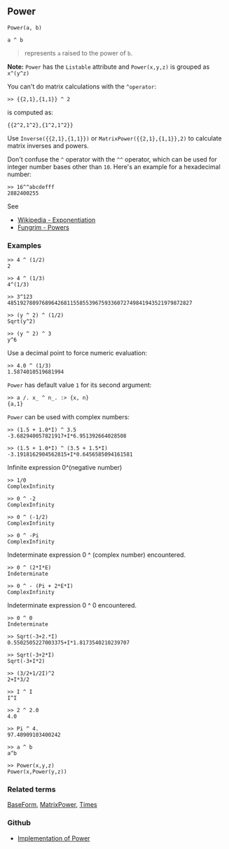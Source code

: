 ## Power

```
Power(a, b)  

a ^ b
```

> represents `a` raised to the power of `b`.
	
	
**Note:** `Power` has the `Listable` attribute and `Power(x,y,z)` is grouped as `x^(y^z)`

You can't do matrix calculations with the `^operator`:

```
>> {{2,1},{1,1}} ^ 2
```

is computed as:

```
{{2^2,1^2},{1^2,1^2}}
```

Use `Inverse({{2,1},{1,1}})` or `MatrixPower({{2,1},{1,1}},2)` to calculate matrix inverses and powers.

Don't confuse the `^` operator with the `^^` operator, which can be used for integer number bases other than `10`. 
Here's an example for a hexadecimal number:

```
>> 16^^abcdefff
2882400255
```

See
* [Wikipedia - Exponentiation](https://en.wikipedia.org/wiki/Exponentiation)
* [Fungrim - Powers](http://fungrim.org/topic/Powers/)

### Examples
 
```
>> 4 ^ (1/2)
2
 
>> 4 ^ (1/3)
4^(1/3)
 
>> 3^123
48519278097689642681155855396759336072749841943521979872827
 
>> (y ^ 2) ^ (1/2)
Sqrt(y^2)
 
>> (y ^ 2) ^ 3
y^6
```

Use a decimal point to force numeric evaluation:

```
>> 4.0 ^ (1/3)
1.5874010519681994
```

`Power` has default value `1` for its second argument:

```
>> a /. x_ ^ n_. :> {x, n}
{a,1}
```

`Power` can be used with complex numbers:

```
>> (1.5 + 1.0*I) ^ 3.5
-3.682940057821917+I*6.951392664028508
 
>> (1.5 + 1.0*I) ^ (3.5 + 1.5*I)
-3.1918162904562815+I*0.6456585094161581
```

Infinite expression 0^(negative number)

```
>> 1/0 
ComplexInfinity

>> 0 ^ -2
ComplexInfinity

>> 0 ^ (-1/2)
ComplexInfinity

>> 0 ^ -Pi
ComplexInfinity
```

Indeterminate expression 0 ^ (complex number) encountered.

```
>> 0 ^ (2*I*E)
Indeterminate
 
>> 0 ^ - (Pi + 2*E*I)
ComplexInfinity
```

Indeterminate expression 0 ^ 0 encountered.

```
>> 0 ^ 0
Indeterminate

>> Sqrt(-3+2.*I)
0.5502505227003375+I*1.8173540210239707
 
>> Sqrt(-3+2*I)
Sqrt(-3+I*2) 
 
>> (3/2+1/2I)^2
2+I*3/2
 
>> I ^ I
I^I
 
>> 2 ^ 2.0
4.0
 
>> Pi ^ 4.
97.40909103400242
 
>> a ^ b
a^b

>> Power(x,y,z)
Power(x,Power(y,z))
```
 
### Related terms

[BaseForm](BaseForm.md), [MatrixPower](MatrixPower.md), [Times](Times.md)

### Github

* [Implementation of Power](https://github.com/axkr/symja_android_library/blob/master/symja_android_library/matheclipse-core/src/main/java/org/matheclipse/core/builtin/Arithmetic.java#L3319) 
